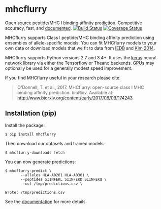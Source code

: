 # mhcflurry
Open source peptide/MHC I binding affinity prediction. Competitive accuracy, fast,
and [documented](http://www.hammerlab.org/mhcflurry/).
[![Build Status](https://travis-ci.org/hammerlab/mhcflurry.svg?branch=master)](https://travis-ci.org/hammerlab/mhcflurry) [![Coverage Status](https://coveralls.io/repos/github/hammerlab/mhcflurry/badge.svg?branch=master)](https://coveralls.io/github/hammerlab/mhcflurry?branch=master)

MHCflurry supports Class I peptide/MHC binding affinity prediction using
ensembles of allele-specific models. You can fit MHCflurry models to your own data
or download models that we fit to data from
[IEDB](http://www.iedb.org/home_v3.php) and [Kim 2014](http://bmcbioinformatics.biomedcentral.com/articles/10.1186/1471-2105-15-241).

MHCflurry supports Python versions 2.7 and 3.4+. It uses the [keras](https://keras.io)
neural network library via either the Tensorflow or Theano backends. GPUs may
optionally be used for a generally modest speed improvement.

If you find MHCflurry useful in your research please cite:

> O'Donnell, T. et al., 2017. MHCflurry: open-source class I MHC binding affinity prediction. bioRxiv. Available at: http://www.biorxiv.org/content/early/2017/08/09/174243.

## Installation (pip)

Install the package:

```
$ pip install mhcflurry
```

Then download our datasets and trained models:

```
$ mhcflurry-downloads fetch
```

You can now generate predictions:

```
$ mhcflurry-predict \
       --alleles HLA-A0201 HLA-A0301 \
       --peptides SIINFEKL SIINFEKD SIINFEKQ \
       --out /tmp/predictions.csv \
       
Wrote: /tmp/predictions.csv
```

See the [documentation](http://www.hammerlab.org/mhcflurry/) for more details.

